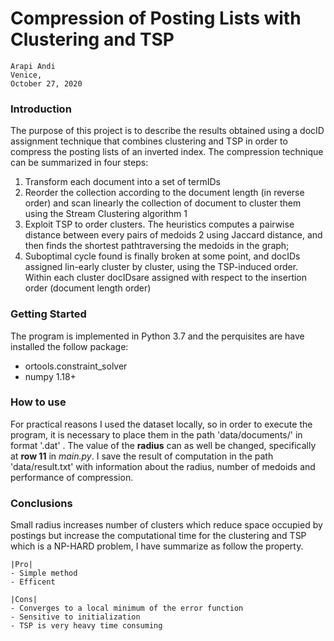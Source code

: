 # Compression of Posting Lists  with Clustering and TSP



```
Arapi Andi
Venice,
October 27, 2020
```

### Introduction
The purpose of this project is to describe the results obtained using a docID assignment technique that combines 
clustering and TSP in order to compress the posting lists of an inverted index. The compression technique can be 
summarized in four steps:
1.  Transform each document into a set of termIDs
2.  Reorder the collection according to the document length 
(in reverse order) and scan linearly  the  collection  of  document  to  cluster  them  using  the  Stream  Clustering
algorithm 1
3.  Exploit TSP to order clusters. The heuristics computes a pairwise distance between every pairs of medoids 2 using
 Jaccard distance, and then finds the shortest pathtraversing the medoids in the graph;
4.  Suboptimal cycle found is finally broken at some point, and docIDs assigned lin-early cluster by cluster, using the
  TSP-induced order.  Within each cluster docIDsare assigned with respect to the insertion order (document length order)


### Getting Started
The program is implemented in Python 3.7 and the perquisites are have installed the follow package:

* ortools.constraint\_solver
* numpy 1.18+


### How to use
For practical reasons I used the dataset locally, so in order to execute the program,
it is necessary to place them in the path 'data/documents/' in format '.dat' . The value of the **radius** can
as well be changed, specifically at **row 11** in _main.py_. I save the result of computation in the path 'data/result.txt'
 with information about the radius, number of medoids and performance of compression.
### Conclusions

Small radius increases number of clusters which reduce space occupied by postings but increase the computational time for the clustering and TSP which is a 
NP-HARD problem, I have summarize as follow the property. 

```
|Pro|
- Simple method
- Efficent
```
```
|Cons|
- Converges to a local minimum of the error function
- Sensitive to initialization
- TSP is very heavy time consuming
```

